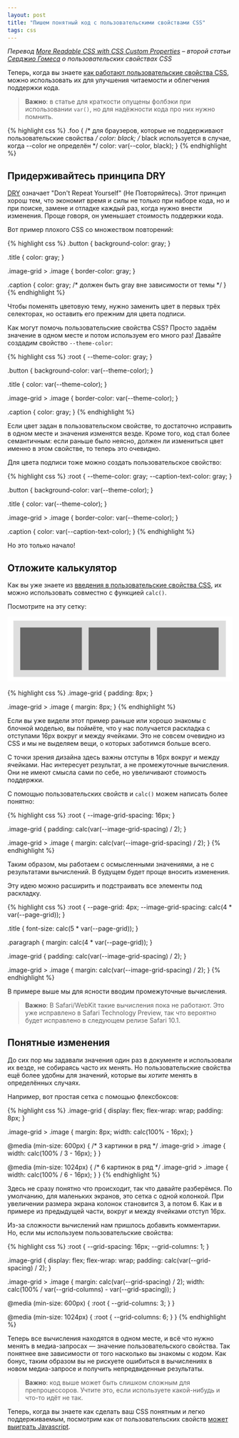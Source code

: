 ```yaml
---
layout: post
title: "Пишем понятный код с пользовательскими свойствами CSS"
tags: css
---
```


*Перевод [More Readable CSS with CSS Custom Properties](https://sgom.es/posts/2017-02-03-more-readable-css-with-css-custom-properties/) – второй статьи [Серджио Гомеса](http://sgom.es) о пользовательских свойствах CSS*

Теперь, когда вы знаете [как работают пользовательские свойства CSS](http://zmeika.name/2017/03/02/custom-css-properties-basics.html), можно использовать их для улучшения читаемости и облегчения поддержки кода.

> **Важно**: в статье для краткости опущены фолбэки при использовании `var()`, но для надёжности кода про них нужно помнить.  
>
{% highlight css %}
.foo {
  /* для браузеров, которые не поддерживают пользовательские свойства */
  color: black;
  /* black используется в случае, когда --color не определён */
  color: var(--color, black);
}
{% endhighlight %}

## Придерживайтесь принципа DRY

[DRY](https://ru.wikipedia.org/wiki/Don%E2%80%99t_repeat_yourself) означает "Don't Repeat Yourself" (Не Повторяйтесь). Этот принцип хорош тем, что экономит время и силы не только при наборе кода, но и при поиске, замене и отладке каждый раз, когда нужно внести изменения. Проще говоря, он уменьшает стоимость поддержки кода.

Вот пример плохого CSS со множеством повторений:

{% highlight css %}
.button {
  background-color: gray;
}
 
.title {
  color: gray;
}
 
.image-grid > .image {
  border-color: gray;
}
 
.caption {
  color: gray; /* должен быть gray вне зависимости от темы */
}
{% endhighlight %}

Чтобы поменять цветовую тему, нужно заменить цвет в первых трёх селекторах, но оставить его прежним для цвета подписи.

Как могут помочь пользовательские свойства CSS? Просто задаём значение в одном месте и потом используем его много раз! Давайте создадим свойство `--theme-color`:

{% highlight css %}
:root {
  --theme-color: gray;
}
 
.button {
  background-color: var(--theme-color);
}
 
.title {
  color: var(--theme-color);
}
 
.image-grid > .image {
  border-color: var(--theme-color);
}
 
.caption {
  color: gray;
}
{% endhighlight %}

Если цвет задан в пользовательском свойстве, то достаточно исправить в одном месте и значения изменятся везде. Кроме того, код стал более семантичным: если раньше было неясно, должен ли измениться цвет именно в этом свойстве, то теперь это очевидно.

Для цвета подписи тоже можно создать пользовательское свойство:

{% highlight css %}
:root {
  --theme-color: gray;
  --caption-text-color: gray;
}
 
.button {
  background-color: var(--theme-color);
}
 
.title {
  color: var(--theme-color);
}
 
.image-grid > .image {
  border-color: var(--theme-color);
}
 
.caption {
  color: var(--caption-text-color);
}
{% endhighlight %}

Но это только начало!

## Отложите калькулятор

Как вы уже знаете из [введения в пользовательские свойства CSS](http://zmeika.name/2017/03/02/custom-css-properties-basics.html), их можно использовать совместно с функцией `calc()`.

Посмотрите на эту сетку:

![img](/post_images/2017/grid.png)

{% highlight css %}
.image-grid {
  padding: 8px;
}
 
.image-grid > .image {
  margin: 8px;
}
{% endhighlight %}

Если вы уже видели этот пример раньше или хорошо знакомы с блочной моделью, вы поймёте, что у нас получается раскладка с отступами 16px вокруг и между ячейками. Это не совсем очевидно из CSS и мы не выделяем вещи, о которых заботимся больше всего.

С точки зрения дизайна здесь важны отступы в 16px вокруг и между ячейками. Нас интересует результат, а не промежуточные вычисления. Они не имеют смысла сами по себе, но увеличивают стоимость поддержки.

С помощью пользовательских свойств и `calc()` можем написать более понятно:

{% highlight css %}
:root {
  --image-grid-spacing: 16px;
}
 
.image-grid {
  padding: calc(var(--image-grid-spacing) / 2);
}
 
.image-grid > .image {
  margin: calc(var(--image-grid-spacing) / 2);
}
{% endhighlight %}

Таким образом, мы работаем с осмысленными значениями, а не с результатами вычислений. В будущем будет проще вносить изменения.

Эту идею можно расширить и подстраивать все элементы под раскладку. 

{% highlight css %}
:root {
  --page-grid: 4px;
  --image-grid-spacing: calc(4 * var(--page-grid));
}
 
.title {
  font-size: calc(5 * var(--page-grid));
}
 
.paragraph {
  margin: calc(4 * var(--page-grid));
}
 
.image-grid {
  padding: calc(var(--image-grid-spacing) / 2);
}
 
.image-grid > .image {
  margin: calc(var(--image-grid-spacing) / 2);
}
{% endhighlight %}

В примере выше мы для ясности вводим промежуточные вычисления.

> **Важно**: В Safari/WebKit такие вычисления пока не работают. Это уже исправлено в Safari Technology Preview, так что вероятно будет исправлено в следующем релизе Safari 10.1.

## Понятные изменения

До сих пор мы задавали значения один раз в документе и использовали их везде, не собираясь часто их менять. Но пользовательские свойства ещё более удобны для значений, которые вы *хотите* менять в определённых случаях. 

Например, вот простая сетка с помощью флексбоксов:

{% highlight css %}
.image-grid {
  display: flex;
  flex-wrap: wrap;
  padding: 8px;
}
 
.image-grid > .image {
  margin: 8px;
  width: calc(100% - 16px);
}
 
@media (min-size: 600px) {
  /* 3 картинки в ряд */
  .image-grid > .image {
    width: calc(100% / 3 - 16px);
  }
}
 
@media (min-size: 1024px) {
  /* 6 картинок в ряд */
  .image-grid > .image {
    width: calc(100% / 6 - 16px);
  }
}
{% endhighlight %}

Здесь не сразу понятно что происходит, так что давайте разберёмся. По умолчанию, для маленьких экранов, это сетка с одной колонкой. При увеличении размера экрана колонок становится 3, а потом 6. Как и в примере из предыдущей части, вокруг и между ячейками отступ 16px.

Из-за сложности вычислений нам пришлось добавить комментарии. Но, если мы используем пользовательские свойства:

{% highlight css %}
:root {
  --grid-spacing: 16px;
  --grid-columns: 1;
}
 
.image-grid {
  display: flex;
  flex-wrap: wrap;
  padding: calc(var(--grid-spacing) / 2);
}
 
.image-grid > .image {
  margin: calc(var(--grid-spacing) / 2);
  width: calc(100% / var(--grid-columns) - var(--grid-spacing));
}
 
@media (min-size: 600px) {
  :root {
    --grid-columns: 3;
  }
}
 
@media (min-size: 1024px) {
  :root {
    --grid-columns: 6;
  }
}
{% endhighlight %}

Теперь все вычисления находятся в одном месте, и всё что нужно менять в медиа-запросах — значение пользовательского свойства. Так понятнее вне зависимости от того насколько вы знакомы с кодом. Как бонус, таким образом вы не рискуете ошибиться в вычислениях в новом медиа-запросе и получить непредвиденные результаты.

> **Важно**: код выше может быть слишком сложным для препроцессоров. Учтите это, если используете какой-нибудь и что-то идёт не так. 

Теперь, когда вы знаете как сделать ваш CSS понятным и легко поддерживаемым, посмотрим как от пользовательских свойств [может выиграть Javascript](http://zmeika.name/2017/03/20/bridging-css-and-js.html).